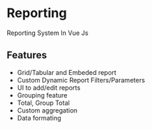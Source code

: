 # Reporting
Reporting System In Vue Js

## Features
  - Grid/Tabular and Embeded report
  - Custom Dynamic Report Filters/Parameters
  - UI to add/edit reports
  - Grouping feature
  - Total, Group Total
  - Custom aggregation
  - Data formating
 
